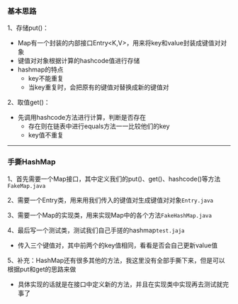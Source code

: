 ### 基本思路
1、存储put()：
* Map有一个封装的内部接口Entry<K,V>，用来将key和value封装成键值对对象
* 键值对对象根据计算的hashcode值进行存储
* hashmap的特点
  * key不能重复
  * 当key重复时，会把原有的键值对替换成新的键值对

2、取值get()：
* 先调用hashcode方法进行计算，判断是否存在
  * 存在则在链表中进行equals方法一一比较他们的key
  * key值不重复
---
### 手撕HashMap
1、首先需要一个Map接口，其中定义我们的put()、get()、hashcode()等方法`FakeMap.java`

2、需要一个Entry类，用来用我们传入的键值对生成键值对对象`Entry.java`

3、需要一个Map的实现类，用来实现Map中的各个方法`FakeHashMap.java`

4、最后写一个测试类，测试我们自己手搓的hashmap`test.jaja`
* 传入三个键值对，其中前两个的key值相同，看看是否会自己更新value值

5、补充：HashMap还有很多其他的方法，我这里没有全部手撕下来，但是可以根据put和get的思路来做
* 具体实现的话就是在接口中定义新的方法，并且在实现类中实现再去测试就完事了

